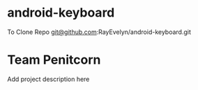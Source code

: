 # android-keyboard
To Clone Repo
git@github.com:RayEvelyn/android-keyboard.git

# Team Penitcorn
Add project description here 
